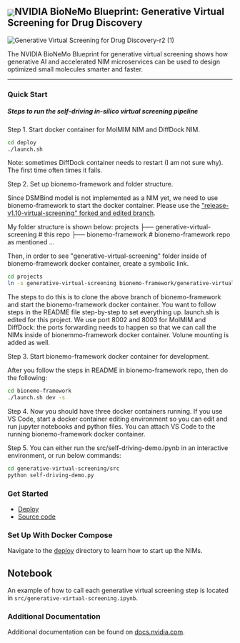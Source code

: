 <h2><img align="center" src="https://github.com/NVIDIA-BioNeMo-blueprints/generative-virtual-screening/blob/main/nvidia-logo.png?raw=true">NVIDIA BioNeMo Blueprint: Generative Virtual Screening for Drug Discovery</h2>

![Generative Virtual Screening for Drug Discovery-r2 (1)](https://github.com/user-attachments/assets/dbb1795a-7e3f-4363-9b20-4bc4d67d04bb)

The NVIDIA BioNeMo Blueprint for generative virtual screening shows how generative AI and accelerated NIM microservices can be used to design optimized small molecules smarter and faster.

<hr>

### Quick Start 

##### Steps to run the self-driving in-silico virtual screening pipeline
Step 1. Start docker container for MolMIM NIM and DiffDock NIM.

```bash
cd deploy
./launch.sh
```

Note: sometimes DiffDock container needs to restart (I am not sure why). The first time often times it fails.

Step 2. Set up bionemo-framework and folder structure. 

Since DSMBind model is not implemented as a NIM yet, we need to use bionemo-framework to start the docker container. Please use the ["release-v1.10-virtual-screening" forked and edited branch](https://github.com/artificial-yao/bionemo-framework/tree/release-v1.10-virtual-screening). 

My folder structure is shown below:
projects
├── generative-virtual-screening         # this repo
├── bionemo-framework                    # bionemo-framework repo as mentioned
...

Then, in order to see "generative-virtual-screening" folder inside of bionemo-framework docker container, create a symbolic link.

```bash
cd projects
ln -s generative-virtual-screening bionemo-framework/generative-virtual-screening
```


The steps to do this is to clone the above branch of bionemo-framework and start the bionemo-framework docker container. You want to follow steps in the README file step-by-step to set everything up. launch.sh is edited for this project. We use port 8002 and 8003 for MolMIM and DiffDock: the ports forwarding needs to happen so that we can call the NIMs inside of bionemmo-framework docker container. Volune mounting is added as well. 

Step 3. Start bionemo-framework docker container for development. 

After you follow the steps in README in bionemo-framework repo, then do the following:

```bash
cd bionemo-framework
./launch.sh dev -s
```

Step 4. Now you should have three docker containers running. If you use VS Code, start a docker container editing environment so you can edit and run jupyter notebooks and python files. You can attach VS Code to the running bionemo-framework docker container.

Step 5. You can either run the src/self-driving-demo.ipynb in an interactive environment, or run below commands:

```bash
cd generative-virtual-screening/src
python self-driving-demo.py
```

### Get Started

* [Deploy](deploy/)
* [Source code](src/)

### Set Up With Docker Compose

Navigate to the [deploy](deploy/) directory to learn how to start up the NIMs.

## Notebook

An example of how to call each generative virtual screening step is located in `src/generative-virtual-screening.ipynb`.

### Additional Documentation

Additional documentation can be found on [docs.nvidia.com](https://nim-docs-staging.s3.us-west-1.amazonaws.com/bionemo-caddvs/main/overview.html).

